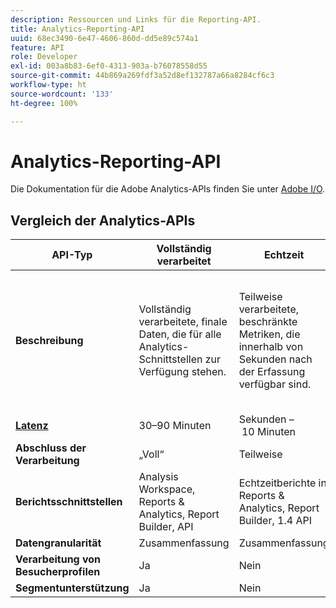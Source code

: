```yaml
---
description: Ressourcen und Links für die Reporting-API.
title: Analytics-Reporting-API
uuid: 68ec3490-6e47-4606-860d-dd5e89c574a1
feature: API
role: Developer
exl-id: 003a8b83-6ef0-4313-903a-b76078558d55
source-git-commit: 44b869a269fdf3a52d8ef132787a66a8284cf6c3
workflow-type: ht
source-wordcount: '133'
ht-degree: 100%

---
```


# Analytics-Reporting-API

Die Dokumentation für die Adobe Analytics-APIs finden Sie unter [Adobe I/O](https://developer.adobe.com/analytics-apis/docs/2.0/).

## Vergleich der Analytics-APIs

| **API-Typ** | **Vollständig verarbeitet** | **Echtzeit** | **Livestream** | **Data Warehouse** |
| --- | --- | --- | --- | --- |
| **Beschreibung** | Vollständig verarbeitete, finale Daten, die für alle Analytics-Schnittstellen zur Verfügung stehen. | Teilweise verarbeitete, beschränkte Metriken, die innerhalb von Sekunden nach der Erfassung verfügbar sind. | Teilweise verarbeitete Trefferdaten, die innerhalb von Sekunden nach der Erfassung verfügbar sind. | Vollständig verarbeitete, finale Daten, die als Grundlage für umfangreiche Datenexporte dienen. |
| [**Latenz**](/help/technotes/latency.md) | 30–90 Minuten | Sekunden – 10 Minuten | Sekunden – 10 Minuten | 90 Minuten oder mehr |
| **Abschluss der Verarbeitung** | „Voll“ | Teilweise | Teilweise | „Voll“ |
| **Berichtsschnittstellen** | Analysis Workspace, Reports &amp; Analytics, Report Builder, API | Echtzeitberichte in Reports &amp; Analytics, Report Builder, 1.4 API | Nur API | Data Warehouse-API |
| **Datengranularität** | Zusammenfassung | Zusammenfassung | Trefferebene | Zusammenfassung |
| **Verarbeitung von Besucherprofilen** | Ja | Nein | Nein | Ja |
| **Segmentunterstützung** | Ja | Nein | Nein | Teilweise |
